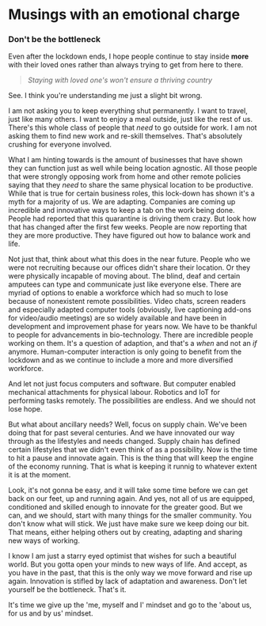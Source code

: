 # Musings with an emotional charge

### Don't be the bottleneck

Even after the lockdown ends, I hope people continue to stay inside **more** with their loved ones rather than always trying to get from here to there.

> _Staying with loved one's won't ensure a thriving country_

See. I think you're understanding me just a slight bit wrong.

I am not asking you to keep everything shut permanently. I want to travel, just like many others. I want to enjoy a meal outside, just like the rest of us. There's this whole class of people that _need_ to go outside for work. I am not asking them to find new work and re-skill themselves. That's absolutely crushing for everyone involved.

What I am hinting towards is the amount of businesses that have shown they can function just as well while being location agnostic. All those people that were strongly opposing work from home and other remote policies saying that they _need_ to share the same physical location to be productive. While that is true for certain business roles, this lock-down has shown it's a myth for a majority of us. We are adapting. Companies are coming up incredible and innovative ways to keep a tab on the work being done. People had reported that this quarantine is driving them crazy. But look how that has changed after the first few weeks. People are now reporting that they are more productive. They have figured out how to balance work and life.

Not just that, think about what this does in the near future. People who we were not recruiting because our offices didn't share their location. Or they were physically incapable of moving about. The blind, deaf and certain amputees can type and communicate just like everyone else. There are myriad of options to enable a workforce which had so much to lose because of nonexistent remote possibilities. Video chats, screen readers and especially adapted computer tools (obviously, live captioning add-ons for video/audio meetings) are so widely available and have been in development and improvement phase for years now. We have to be thankful to people for advancements in bio-technology. There are incredible people working on them. It's a question of adaption, and that's a _when_ and not an _if_ anymore. Human-computer interaction is only going to benefit from the lockdown and as we continue to include a more and more diversified workforce.

And let not just focus computers and software. But computer enabled mechanical attachments for physical labour. Robotics and IoT for performing tasks remotely. The possibilities are endless. And we should not lose hope.

But what about ancillary needs? Well, focus on supply chain. We've been doing that for past several centuries. And we have innovated our way through as the lifestyles and needs changed. Supply chain has defined certain lifestyles that we didn't even think of as a possibility. Now is the time to hit a pause and innovate again. This is the thing that will keep the engine of the economy running. That is what is keeping it runnig to whatever extent it is at the moment.

Look, it's not gonna be easy, and it will take some time before we can get back on our feet, up and running again. And yes, not all of us are equipped, conditioned and skilled enough to innovate for the greater good. But we can, and we should, start with many things for the smaller community. You don't know what will stick. We just have make sure we keep doing our bit. That means, either helping others out by creating, adapting and sharing new ways of working.

I know I am just a starry eyed optimist that wishes for such a beautiful world. But you gotta open your minds to new ways of life. And accept, as you have in the past, that this is the only way we move forward and rise up again. Innovation is stifled by lack of adaptation and awareness. Don't let yourself be the bottleneck. That's it.

It's time we give up the 'me, myself and I' mindset and go to the 'about us, for us and by us' mindset.
